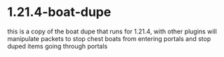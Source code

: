 # 1.21.4-boat-dupe
this is a copy of the boat dupe that runs for 1.21.4, with other plugins will manipulate packets to stop chest boats from entering portals and stop duped items going through portals 
